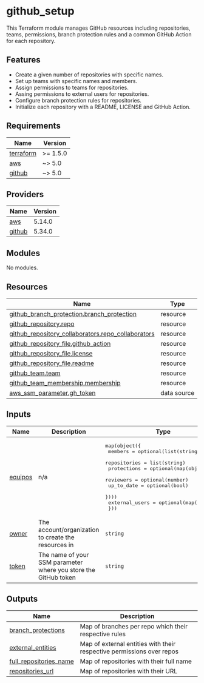 # github_setup
This Terraform module manages GitHub resources including repositories, teams, permissions, branch protection rules and a common GitHub Action for each repository.

## Features
- Create a given number of repositories with specific names.
- Set up teams with specific names and members.
- Assign permissions to teams for repositories.
- Assing permissions to external users for repositories.
- Configure branch protection rules for repositories.
- Initialize each repository with a README, LICENSE and GitHub Action.

<!-- BEGIN_TF_DOCS -->
## Requirements

| Name | Version |
|------|---------|
| <a name="requirement_terraform"></a> [terraform](#requirement\_terraform) | >= 1.5.0 |
| <a name="requirement_aws"></a> [aws](#requirement\_aws) | ~> 5.0 |
| <a name="requirement_github"></a> [github](#requirement\_github) | ~> 5.0 |

## Providers

| Name | Version |
|------|---------|
| <a name="provider_aws"></a> [aws](#provider\_aws) | 5.14.0 |
| <a name="provider_github"></a> [github](#provider\_github) | 5.34.0 |

## Modules

No modules.

## Resources

| Name | Type |
|------|------|
| [github_branch_protection.branch_protection](https://registry.terraform.io/providers/integrations/github/latest/docs/resources/branch_protection) | resource |
| [github_repository.repo](https://registry.terraform.io/providers/integrations/github/latest/docs/resources/repository) | resource |
| [github_repository_collaborators.repo_collaborators](https://registry.terraform.io/providers/integrations/github/latest/docs/resources/repository_collaborators) | resource |
| [github_repository_file.github_action](https://registry.terraform.io/providers/integrations/github/latest/docs/resources/repository_file) | resource |
| [github_repository_file.license](https://registry.terraform.io/providers/integrations/github/latest/docs/resources/repository_file) | resource |
| [github_repository_file.readme](https://registry.terraform.io/providers/integrations/github/latest/docs/resources/repository_file) | resource |
| [github_team.team](https://registry.terraform.io/providers/integrations/github/latest/docs/resources/team) | resource |
| [github_team_membership.membership](https://registry.terraform.io/providers/integrations/github/latest/docs/resources/team_membership) | resource |
| [aws_ssm_parameter.gh_token](https://registry.terraform.io/providers/hashicorp/aws/latest/docs/data-sources/ssm_parameter) | data source |

## Inputs

| Name | Description | Type | Default | Required |
|------|-------------|------|---------|:--------:|
| <a name="input_equipos"></a> [equipos](#input\_equipos) | n/a | <pre>map(object({<br>    members      = optional(list(string))<br>    repositories = list(string)<br>    protections = optional(map(object({<br>      reviewers  = optional(number)<br>      up_to_date = optional(bool)<br>    })))<br>    external_users = optional(map(string))<br>  }))</pre> | n/a | yes |
| <a name="input_owner"></a> [owner](#input\_owner) | The account/organization to create the resources in | `string` | n/a | yes |
| <a name="input_token"></a> [token](#input\_token) | The name of your SSM parameter where you store the GitHub token | `string` | `"gh-token"` | no |

## Outputs

| Name | Description |
|------|-------------|
| <a name="output_branch_protections"></a> [branch\_protections](#output\_branch\_protections) | Map of branches per repo which their respective rules |
| <a name="output_external_entities"></a> [external\_entities](#output\_external\_entities) | Map of external entities with their respective permissions over repos |
| <a name="output_full_repositories_name"></a> [full\_repositories\_name](#output\_full\_repositories\_name) | Map of repositories with their full name |
| <a name="output_repositories_url"></a> [repositories\_url](#output\_repositories\_url) | Map of repositories with their URL |
<!-- END_TF_DOCS -->
